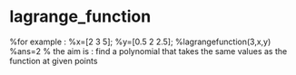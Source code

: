 # lagrange_function
%for example : 
%x=[2 3 5];
%y=[0.5 2 2.5];
%lagrangefunction(3,x,y)
%ans=2
% the aim is : find a polynomial that takes the same values as the function at given points
